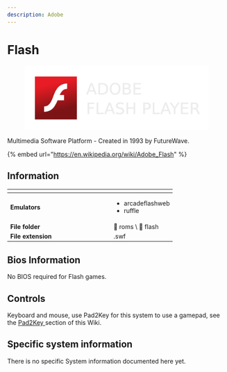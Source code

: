 ```yaml
---
description: Adobe
---
```


# Flash

<div align="left">

<figure><img src="https://raw.githubusercontent.com/fabricecaruso/es-theme-carbon/52ff37c9e265587d006945a2ba695b5a962b3a3d/art/logos/flash.svg" alt=""><figcaption></figcaption></figure>

</div>

Multimedia Software Platform - Created in 1993 by FutureWave.

{% embed url="https://en.wikipedia.org/wiki/Adobe_Flash" %}

## Information

<table data-header-hidden><thead><tr><th width="224"></th><th></th></tr></thead><tbody><tr><td><strong>Emulators</strong></td><td><ul><li>arcadeflashweb</li><li>ruffle</li></ul></td></tr><tr><td><strong>File folder</strong></td><td><span data-gb-custom-inline data-tag="emoji" data-code="1f4c2">📂</span> roms \ <span data-gb-custom-inline data-tag="emoji" data-code="1f4c2">📂</span> flash</td></tr><tr><td><strong>File extension</strong></td><td>.swf</td></tr></tbody></table>

## Bios Information

No BIOS required for Flash games.

## Controls

Keyboard and mouse, use Pad2Key for this system to use a gamepad, see the [Pad2Key ](../../../controllers/pad2key.md)section of this Wiki.

## Specific system information

There is no specific System information documented here yet.
